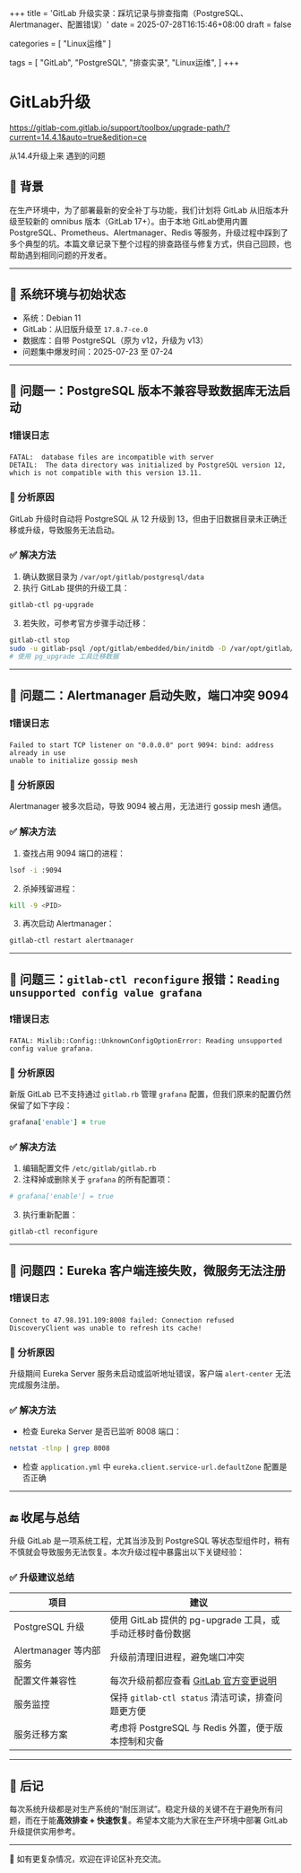 +++
title = 'GitLab 升级实录：踩坑记录与排查指南（PostgreSQL、Alertmanager、配置错误）'
date = 2025-07-28T16:15:46+08:00
draft = false

categories = [
    "Linux运维"
]

tags = [
    "GitLab",
    "PostgreSQL",
    "排查实录",
    "Linux运维",
]
+++

# GitLab升级

<https://gitlab-com.gitlab.io/support/toolbox/upgrade-path/?current=14.4.1&auto=true&edition=ce>

从14.4升级上来
遇到的问题

## 📝 背景

在生产环境中，为了部署最新的安全补丁与功能，我们计划将 GitLab 从旧版本升级至较新的 omnibus 版本（GitLab 17+）。由于本地 GitLab使用内置 PostgreSQL、Prometheus、Alertmanager、Redis 等服务，升级过程中踩到了多个典型的坑。本篇文章记录下整个过程的排查路径与修复方式，供自己回顾，也帮助遇到相同问题的开发者。

---

## 🧱 系统环境与初始状态

- 系统：Debian 11
- GitLab：从旧版升级至 `17.8.7-ce.0`
- 数据库：自带 PostgreSQL（原为 v12，升级为 v13）
- 问题集中爆发时间：2025-07-23 至 07-24

---

## 🚧 问题一：PostgreSQL 版本不兼容导致数据库无法启动

### ❗错误日志

```text
FATAL:  database files are incompatible with server
DETAIL:  The data directory was initialized by PostgreSQL version 12, which is not compatible with this version 13.11.
```

### 🧠 分析原因

GitLab 升级时自动将 PostgreSQL 从 12 升级到 13，但由于旧数据目录未正确迁移或升级，导致服务无法启动。

### ✅ 解决方法

1. 确认数据目录为 `/var/opt/gitlab/postgresql/data`
2. 执行 GitLab 提供的升级工具：

```bash
gitlab-ctl pg-upgrade
```

3. 若失败，可参考官方步骤手动迁移：

```bash
gitlab-ctl stop
sudo -u gitlab-psql /opt/gitlab/embedded/bin/initdb -D /var/opt/gitlab/postgresql/data13
# 使用 pg_upgrade 工具迁移数据
```

---

## 🚧 问题二：Alertmanager 启动失败，端口冲突 9094

### ❗错误日志

```text
Failed to start TCP listener on "0.0.0.0" port 9094: bind: address already in use
unable to initialize gossip mesh
```

### 🧠 分析原因

Alertmanager 被多次启动，导致 9094 被占用，无法进行 gossip mesh 通信。

### ✅ 解决方法

1. 查找占用 9094 端口的进程：

```bash
lsof -i :9094
```

2. 杀掉残留进程：

```bash
kill -9 <PID>
```

3. 再次启动 Alertmanager：

```bash
gitlab-ctl restart alertmanager
```

---

## 🚧 问题三：`gitlab-ctl reconfigure` 报错：`Reading unsupported config value grafana`

### ❗错误日志

```text
FATAL: Mixlib::Config::UnknownConfigOptionError: Reading unsupported config value grafana.
```

### 🧠 分析原因

新版 GitLab 已不支持通过 `gitlab.rb` 管理 `grafana` 配置，但我们原来的配置仍然保留了如下字段：

```ruby
grafana['enable'] = true
```

### ✅ 解决方法

1. 编辑配置文件 `/etc/gitlab/gitlab.rb`
2. 注释掉或删除关于 `grafana` 的所有配置项：

```ruby
# grafana['enable'] = true
```

3. 执行重新配置：

```bash
gitlab-ctl reconfigure
```

---

## 🚧 问题四：Eureka 客户端连接失败，微服务无法注册

### ❗错误日志

```text
Connect to 47.98.191.109:8008 failed: Connection refused
DiscoveryClient was unable to refresh its cache!
```

### 🧠 分析原因

升级期间 Eureka Server 服务未启动或监听地址错误，客户端 `alert-center` 无法完成服务注册。

### ✅ 解决方法

- 检查 Eureka Server 是否已监听 8008 端口：

```bash
netstat -tlnp | grep 8008
```

- 检查 `application.yml` 中 `eureka.client.service-url.defaultZone` 配置是否正确

---

## 🔚 收尾与总结

升级 GitLab 是一项系统工程，尤其当涉及到 PostgreSQL 等状态型组件时，稍有不慎就会导致服务无法恢复。本次升级过程中暴露出以下关键经验：

### ✅ 升级建议总结

| 项目                    | 建议                                                         |
| ----------------------- | ------------------------------------------------------------ |
| PostgreSQL 升级         | 使用 GitLab 提供的 pg-upgrade 工具，或手动迁移时备份数据     |
| Alertmanager 等内部服务 | 升级前清理旧进程，避免端口冲突                               |
| 配置文件兼容性          | 每次升级前都应查看 [GitLab 官方变更说明](https://docs.gitlab.com/ee/update/#check-for-deprecated-settings) |
| 服务监控                | 保持 `gitlab-ctl status` 清洁可读，排查问题更方便            |
| 服务迁移方案            | 考虑将 PostgreSQL 与 Redis 外置，便于版本控制和灾备          |

---

## 🧠 后记

每次系统升级都是对生产系统的“耐压测试”。稳定升级的关键不在于避免所有问题，而在于能**高效排查 + 快速恢复**。希望本文能为大家在生产环境中部署 GitLab 升级提供实用参考。

---

📌 如有更复杂情况，欢迎在评论区补充交流。

